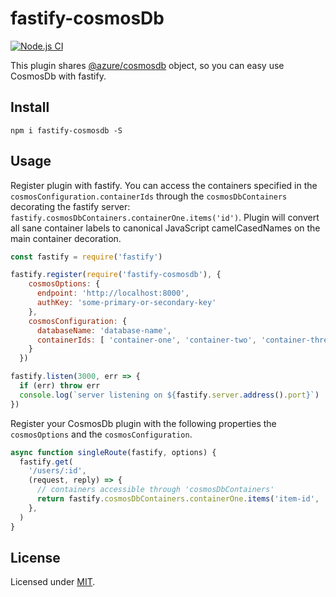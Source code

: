 # fastify-cosmosDb

[![Node.js CI](https://github.com/jeryanders/fastify-cosmosdb/actions/workflows/node.js.yml/badge.svg)](https://github.com/jeryanders/fastify-cosmosdb/actions/workflows/node.js.yml)

This plugin shares [@azure/cosmosdb](https://www.npmjs.com/package/@azure/cosmos) object, so you can easy use CosmosDb with fastify.

## Install
```
npm i fastify-cosmosdb -S
```
## Usage
Register plugin with fastify. You can access the containers specified in the `cosmosConfiguration.containerIds` through the `cosmosDbContainers` decorating the fastify server: `fastify.cosmosDbContainers.containerOne.items('id')`. Plugin will convert all sane container labels to canonical JavaScript camelCasedNames on the main container decoration.

```js
const fastify = require('fastify')

fastify.register(require('fastify-cosmosdb'), {
    cosmosOptions: {
      endpoint: 'http://localhost:8000',
      authKey: 'some-primary-or-secondary-key'
    },
    cosmosConfiguration: {
      databaseName: 'database-name',
      containerIds: [ 'container-one', 'container-two', 'container-three' ]
    }
  })

fastify.listen(3000, err => {
  if (err) throw err
  console.log(`server listening on ${fastify.server.address().port}`)
})
```

Register your CosmosDb plugin with the following properties the `cosmosOptions` and the `cosmosConfiguration`. 

```js
async function singleRoute(fastify, options) {
  fastify.get(
    '/users/:id',
    (request, reply) => {
      // containers accessible through 'cosmosDbContainers'
      return fastify.cosmosDbContainers.containerOne.items('item-id', 'partition-key')
    },
  )
}
```

## License

Licensed under [MIT](./LICENSE).
